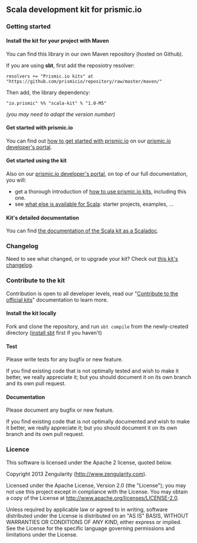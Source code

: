 ## Scala development kit for prismic.io

### Getting started

#### Install the kit for your project with Maven

You can find this library in our own Maven repository (hosted on Github).

If you are using __sbt__, first add the reposiotry resolver:

```
resolvers += "Prismic.io kits" at "https://github.com/prismicio/repository/raw/master/maven/"
```

Then add, the library dependency:

```
"io.prismic" %% "scala-kit" % "1.0-M5"
```

*(you may need to adapt the version number)*


#### Get started with prismic.io

You can find out [how to get started with prismic.io](https://developers.prismic.io/documentation/UjBaQsuvzdIHvE4D/getting-started) on our [prismic.io developer's portal](https://developers.prismic.io/).

#### Get started using the kit

Also on our [prismic.io developer's portal](https://developers.prismic.io/), on top of our full documentation, you will:
 * get a thorough introduction of [how to use prismic.io kits](https://developers.prismic.io/documentation/UjBe8bGIJ3EKtgBZ/api-documentation#kits-and-helpers), including this one.
 * see [what else is available for Scala](https://developers.prismic.io/technologies/UjBh4cuvzeMJvE4k/scala): starter projects, examples, ...


#### Kit's detailed documentation

You can find [the documentation of the Scala kit as a Scaladoc](http://prismicio.github.io/scala-kit/).

### Changelog

Need to see what changed, or to upgrade your kit? Check out [this kit's changelog](https://github.com/prismicio/scala-kit/releases).

### Contribute to the kit

Contribution is open to all developer levels, read our "[Contribute to the official kits](https://developers.prismic.io/documentation/UszOeAEAANUlwFpp/contribute-to-the-official-kits)" documentation to learn more.

#### Install the kit locally

Fork and clone the repository, and run `sbt compile` from the newly-created directory ([install sbt](http://www.scala-sbt.org/release/docs/Getting-Started/Setup.html) first if you haven't)

#### Test

Please write tests for any bugfix or new feature.

If you find existing code that is not optimally tested and wish to make it better, we really appreciate it; but you should document it on its own branch and its own pull request.

#### Documentation

Please document any bugfix or new feature.

If you find existing code that is not optimally documented and wish to make it better, we really appreciate it; but you should document it on its own branch and its own pull request.

### Licence

This software is licensed under the Apache 2 license, quoted below.

Copyright 2013 Zengularity (http://www.zengularity.com).

Licensed under the Apache License, Version 2.0 (the "License"); you may not use this project except in compliance with the License. You may obtain a copy of the License at http://www.apache.org/licenses/LICENSE-2.0.

Unless required by applicable law or agreed to in writing, software distributed under the License is distributed on an "AS IS" BASIS, WITHOUT WARRANTIES OR CONDITIONS OF ANY KIND, either express or implied. See the License for the specific language governing permissions and limitations under the License.

